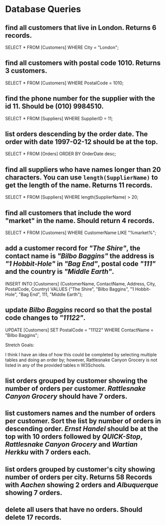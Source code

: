 # Database Queries

## find all customers that live in London. Returns 6 records.
SELECT * FROM [Customers] WHERE City = "London";

## find all customers with postal code 1010. Returns 3 customers.
SELECT * FROM [Customers] WHERE PostalCode = 1010;

## find the phone number for the supplier with the id 11. Should be (010) 9984510.
SELECT * FROM [Suppliers] WHERE SupplierID = 11;

## list orders descending by the order date. The order with date 1997-02-12 should be at the top.
SELECT * FROM [Orders] ORDER BY OrderDate desc;

## find all suppliers who have names longer than 20 characters. You can use `length(SupplierName)` to get the length of the name. Returns 11 records.
SELECT * FROM [Suppliers] WHERE length(SupplierName) > 20;

## find all customers that include the word "market" in the name. Should return 4 records.
SELECT * FROM [Customers] WHERE CustomerName LIKE "%market%";

## add a customer record for _"The Shire"_, the contact name is _"Bilbo Baggins"_ the address is _"1 Hobbit-Hole"_ in _"Bag End"_, postal code _"111"_ and the country is _"Middle Earth"_.
INSERT INTO [Customers] (CustomerName, ContactName, Address, City, PostalCode, Country) VALUES ("The Shire", "Bilbo Baggins", "1 Hobbit-Hole", "Bag End", 111, "Middle Earth");

## update _Bilbo Baggins_ record so that the postal code changes to _"11122"_.
UPDATE [Customers] SET PostalCode = "11122" WHERE ContactName = "Bilbo Baggins";

Stretch Goals: 

I think I have an idea of how this could be completed by selecting multiple tables and doing an order by; however, Rattlesnake Canyon Grocery is not listed in any of the provided tables n W3Schools.

## list orders grouped by customer showing the number of orders per customer. _Rattlesnake Canyon Grocery_ should have 7 orders.

## list customers names and the number of orders per customer. Sort the list by number of orders in descending order. _Ernst Handel_ should be at the top with 10 orders followed by _QUICK-Stop_, _Rattlesnake Canyon Grocery_ and _Wartian Herkku_ with 7 orders each.

## list orders grouped by customer's city showing number of orders per city. Returns 58 Records with _Aachen_ showing 2 orders and _Albuquerque_ showing 7 orders.

## delete all users that have no orders. Should delete 17 records.
